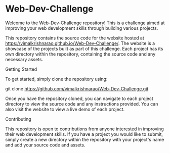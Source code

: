 # Web-Dev-Challenge

Welcome to the Web-Dev-Challenge repository! This is a challenge aimed at improving your web development skills through building various projects.

This repository contains the source code for the website hosted at https://vimalkrishnarao.github.io/Web-Dev-Challenge/. The website is a showcase of the projects built as part of this challenge. Each project has its own directory within the repository, containing the source code and any necessary assets.

Getting Started

To get started, simply clone the repository using:

git clone https://github.com/vimalkrishnarao/Web-Dev-Challenge.git

Once you have the repository cloned, you can navigate to each project directory to view the source code and any instructions provided. You can also visit the website to view a live demo of each project.

Contributing

This repository is open to contributions from anyone interested in improving their web development skills. If you have a project you would like to submit, simply create a new directory within the repository with your project's name and add your source code and assets.


